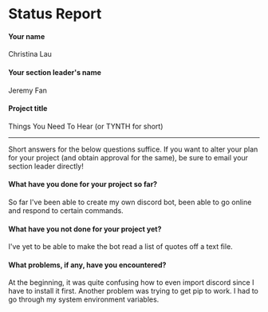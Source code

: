 # Status Report

#### Your name

Christina Lau

#### Your section leader's name

Jeremy Fan

#### Project title

Things You Need To Hear (or TYNTH for short)

***

Short answers for the below questions suffice. If you want to alter your plan for your project (and obtain approval for the same), be sure to email your section leader directly!

#### What have you done for your project so far?

So far I've been able to create my own discord bot, been able to go online and respond to certain commands.

#### What have you not done for your project yet?

I've yet to be able to make the bot read a list of quotes off a text file. 

#### What problems, if any, have you encountered?

At the beginning, it was quite confusing how to even import discord since I have to install it first. Another problem was trying to get pip to work. I had to go through my system environment variables.
